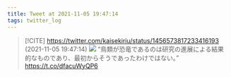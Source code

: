 ```yaml
---
title: Tweet at 2021-11-05 19:47:14
tags: twitter_log
---
```


> [!CITE] https://twitter.com/kaisekiriu/status/1456573817233416193 (2021-11-05 19:47:14)
> ![](https://twitter.com/kaisekiriu/status/1456573817233416193)
> “鳥類が恐竜であるのは研究の進展による結果的なものであり、最初からそうであったわけではない。” https://t.co/dfacuWyQP6
